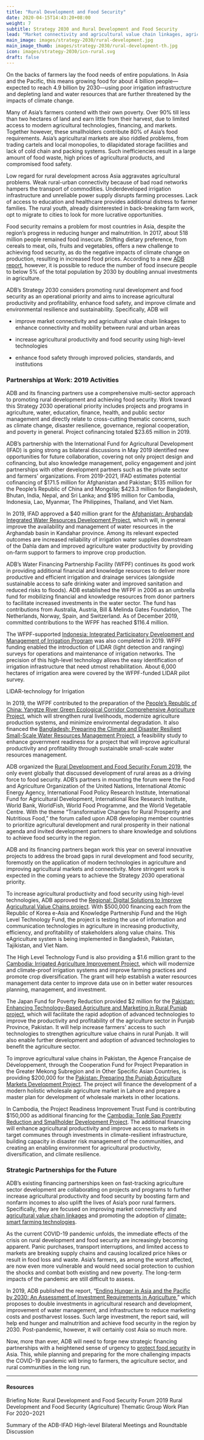 ```yaml
---
title: "Rural Development and Food Security"
date: 2020-04-15T14:43:20+08:00
weight: 7
subtitle: Strategy 2030 and Rural Development and Food Security
lead: "Market connectivity and agricultural value chain linkages, agricultural productivity and food security, food safety."
main_image: images/strategy-2030/rural-development.jpg
main_image_thumb: images/strategy-2030/rural-development-th.jpg
icon: images/strategy-2030/icn-rural.svg
draft: false
---
```


On the backs of farmers lay the food needs of entire populations. In Asia and the Pacific, this means growing food for about 4 billion people—expected to reach 4.9 billion by 2030—using poor irrigation infrastructure and depleting land and water resources that are further threatened by the impacts of climate change.

Many of Asia’s farmers contend with their own poverty. Over 90% till less than two hectares of land and earn little from their harvest, due to limited access to modern agricultural technologies, financing, and markets. Together however, these smallholders contribute 80% of Asia’s food requirements. Asia’s agricultural markets are also riddled problems, from trading cartels and local monopolies, to dilapidated storage facilities and lack of cold chain and packing systems. Such inefficiencies result in a large amount of food waste, high prices of agricultural products, and compromised food safety.

Low regard for rural development across Asia aggravates agricultural problems. Weak rural-urban connectivity because of bad road networks hampers the transport of commodities. Underdeveloped irrigation infrastructure and unreliable power supply disrupts farming processes. Lack of access to education and healthcare provides additional distress to farmer families. The rural youth, already disinterested in back-breaking farm work, opt to migrate to cities to look for more lucrative opportunities.

Food security remains a problem for most countries in Asia, despite the region’s progress in reducing hunger and malnutrition. In 2017, about 518 million people remained food insecure. Shifting dietary preference, from cereals to meat, oils, fruits and vegetables, offers a new challenge to achieving food security, as do the negative impacts of climate change on production, resulting in increased food prices. According to a new [ADB report](https://www.adb.org/publications/investment-agriculture-food-security-asia-pacific-2030), however, it is possible to reduce the number of food insecure people to below 5% of the total population by 2030 by doubling annual investments in agriculture.

ADB’s Strategy 2030 considers promoting rural development and food security as an operational priority and aims to increase agricultural productivity and profitability, enhance food safety, and improve climate and environmental resilience and sustainability. Specifically, ADB will

* improve market connectivity and agricultural value chain linkages to enhance connectivity and mobility between rural and urban areas

* increase agricultural productivity and food security using high-level technologies

* enhance food safety through improved policies, standards, and institutions

### Partnerships at Work: 2019 Activities

ADB and its financing partners use a comprehensive multi-sector approach to promoting rural development and achieving food security. Work toward this Strategy 2030 operational priority includes projects and programs in agriculture, water, education, finance, health, and public sector management and directly relate to cross-cutting thematic concerns, such as climate change, disaster resilience, governance, regional cooperation, and poverty in general. Project cofinancing totaled $23.65 million in 2019.

ADB’s partnership with the International Fund for Agricultural Development (IFAD) is going strong as bilateral discussions in May 2019 identified new opportunities for future collaboration, covering not only project design and cofinancing, but also knowledge management, policy engagement and joint partnerships with other development partners such as the private sector and farmers' organizations. From 2019-2021, IFAD estimates potential cofinancing of $171.5 million for Afghanistan and Pakistan; $135 million for the People’s Republic of China and Mongolia; $423.3 million for Bangladesh, Bhutan, India, Nepal, and Sri Lanka; and $195 million for Cambodia, Indonesia, Lao, Myanmar, The Philippines, Thailand, and Viet Nam.

In 2019, IFAD approved a $40 million grant for the [Afghanistan: Arghandab Integrated Water Resources Development Project](https://www.adb.org/projects/48096-002/main), which will, in general improve the availability and management of water resources in the Arghandab basin in Kandahar province. Among its relevant expected outcomes are increased reliability of irrigation water supplies downstream of the Dahla dam and improved agriculture water productivity by providing on-farm support to farmers to improve crop production.

ADB’s Water Financing Partnership Facility (WFPF) continues its good work in providing additional financial and knowledge resources to deliver more productive and efficient irrigation and drainage services (alongside sustainable access to safe drinking water and improved sanitation and reduced risks to floods). ADB established the WFPF in 2006 as an umbrella fund for mobilizing financial and knowledge resources from donor partners to facilitate increased investments in the water sector. The fund has contributions from Australia, Austria, Bill & Melinda Gates Foundation, The Netherlands, Norway, Spain, and Switzerland. As of December 2019, committed contributions to the WFPF has reached $116.4 million.

The WFPF-supported [Indonesia: Integrated Participatory Development and Management of Irrigation Program](https://www.adb.org/projects/43220-014/main) was also completed in 2019. WFPF funding enabled the introduction of LIDAR (light detection and ranging) surveys for operations and maintenance of irrigation networks. The precision of this high-level technology allows the easy identification of irrigation infrastructure that need utmost rehabilitation. About 6,000 hectares of irrigation area were covered by the WFPF-funded LIDAR pilot survey.

LIDAR-technology for Irrigation

In 2019, the WFPF contributed to the preparation of the [People’s Republic of China: Yangtze River Green Ecological Corridor Comprehensive Agriculture Project](https://www.adb.org/projects/51116-002/main), which will strengthen rural livelihoods, modernize agriculture production systems, and minimize environmental degradation. It also financed the [Bangladesh: Preparing the Climate and Disaster Resilient Small-Scale Water Resources Management Project](https://www.adb.org/projects/53237-002/main), a feasibility study to enhance government readiness for a project that will improve agricultural productivity and profitability through sustainable small-scale water resources management.

ADB organized the [Rural Development and Food Security Forum 2019](https://www.adb.org/news/events/rural-development-and-food-security-forum-2019), the only event globally that discussed development of rural areas as a driving force to food security. ADB’s partners in mounting the forum were the Food and Agriculture Organization of the United Nations, International Atomic Energy Agency, International Food Policy Research Institute, International Fund for Agricultural Development, International Rice Research Institute, World Bank, WorldFish, World Food Programme, and the World Vegetable Centre. With the theme “Transformative Changes for Rural Prosperity and Nutritious Food,” the forum called upon ADB developing member countries to prioritize agricultural development and rural prosperity in their national agenda and invited development partners to share knowledge and solutions to achieve food security in the region.

ADB and its financing partners began work this year on several innovative projects to address the broad gaps in rural development and food security, foremostly on the application of modern technologies in agriculture and improving agricultural markets and connectivity. More stringent work is expected in the coming years to achieve the Strategy 2030 operational priority.

To increase agricultural productivity and food security using high-level technologies, ADB approved the [Regional: Digital Solutions to Improve Agricultural Value Chains project](https://www.adb.org/projects/49054-001/main). With $500,000 financing each from the Republic of Korea e-Asia and Knowledge Partnership Fund and the High Level Technology Fund, the project is testing the use of information and communication technologies in agriculture in increasing productivity, efficiency, and profitability of stakeholders along value chains. This eAgriculture system is being implemented in Bangladesh, Pakistan, Tajikistan, and Viet Nam.

The High Level Technology Fund is also providing a $1.6 million grant to the [Cambodia: Irrigated Agriculture Improvement Project](https://www.adb.org/projects/51159-002/main), which will modernize and climate-proof irrigation systems and improve farming practices and promote crop diversification. The grant will help establish a water resources management data center to improve data use on in better water resources planning, management, and investment.

The Japan Fund for Poverty Reduction provided $2 million for the [Pakistan: Enhancing Technology-Based Agriculture and Marketing in Rural Punjab project](https://www.adb.org/projects/52232-001/main), which will facilitate the rapid adoption of advanced technologies to improve the productivity and profitability of the agriculture sector in Punjab Province, Pakistan. It will help increase farmers' access to such technologies to strengthen agriculture value chains in rural Punjab. It will also enable further development and adoption of advanced technologies to benefit the agriculture sector.

To improve agricultural value chains in Pakistan, the Agence Française de Développement, through the Cooperation Fund for Project Preparation in the Greater Mekong Subregion and in Other Specific Asian Countries, is providing $200,000 for the [Pakistan: Preparing the Punjab Agriculture Markets Development Project](https://www.adb.org/projects/53070-002/main). The project will finance the development of a modern holistic wholesale agriculture market in Lahore and prepare a master plan for development of wholesale markets in other locations.

In Cambodia, the Project Readiness Improvement Trust Fund is contributing $150,000 as additional financing for the [Cambodia: Tonle Sap Poverty Reduction and Smallholder Development Project](https://www.adb.org/projects/41435-053/main). The additional financing will enhance agricultural productivity and improve access to markets in target communes through investments in climate-resilient infrastructure, building capacity in disaster risk management of the communities, and creating an enabling environment for agricultural productivity, diversification, and climate resilience.

### Strategic Partnerships for the Future

ADB’s existing financing partnerships keen on fast-tracking agriculture sector development are collaborating on projects and programs to further increase agricultural productivity and food security by boosting farm and nonfarm incomes to also uplift the lives of Asia’s poor rural farmers. Specifically, they are focused on improving market connectivity and [agricultural value chain linkages](https://blogs.adb.org/blog/much-asia-still-goes-bed-unfed) and promoting the adoption of [climate-smart farming technologies](https://blogs.adb.org/blog/much-asia-still-goes-bed-unfed).

As the current COVID-19 pandemic unfolds, the immediate effects of the crisis on rural development and food security are increasingly becoming apparent. Panic purchases, transport interruptions, and limited access to markets are breaking supply chains and causing localized price hikes or result in food loss and waste. Asia’s farmers, as among the worst affected, are now even more vulnerable and would need social protection to cushion the shocks and combat both existing and new poverty. The long-term impacts of the pandemic are still difficult to assess.

In 2019, ADB published the report, “[Ending Hunger in Asia and the Pacific by 2030: An Assessment of Investment Requirements in Agriculture](https://www.adb.org/publications/investment-agriculture-food-security-asia-pacific-2030),” which proposes to double investments in agricultural research and development, improvement of water management, and infrastructure to reduce marketing costs and postharvest losses. Such large investment, the report said, will help end hunger and malnutrition and achieve food security in the region by 2030. Post-pandemic, however, it will certainly cost Asia so much more.

Now, more than ever, ADB will need to forge new strategic financing partnerships with a heightened sense of urgency to [protect food security](https://blogs.adb.org/amid-COVID19-time-act-now-protect-food-security) in Asia. This, while planning and preparing for the more challenging impacts the COVID-19 pandemic will bring to farmers, the agriculture sector, and rural communities in the long run.

---

#### Resources

Briefing Note: Rural Development and Food Security Forum 2019 Rural Development and Food Security (Agriculture) Thematic Group Work Plan For 2020−2021

Summary of the ADB-IFAD High-level Bilateral Meetings and Roundtable Discussion